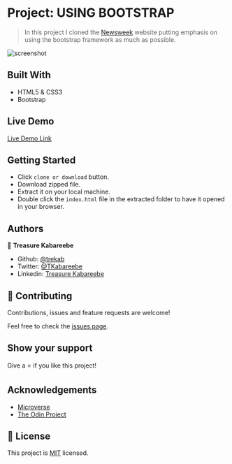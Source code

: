 # Project: USING BOOTSTRAP

> In this project I cloned the [Newsweek](https://www.newsweek.com/) website putting emphasis on using the bootstrap framework as much as possible.

![screenshot](./using_bootstrap.png)

## Built With

- HTML5 & CSS3
- Bootstrap

## Live Demo

[Live Demo Link](https://trekab.github.io/using-bootstrap/)


## Getting Started

- Click `clone or download` button.
- Download zipped file.
- Extract it on your local machine.
- Double click the `index.html` file in the extracted folder to have it opened in your browser.

## Authors

👤 **Treasure Kabareebe**

- Github: [@trekab](https://github.com/trekab)
- Twitter: [@TKabareebe](https://twitter.com/TKabareebe)
- Linkedin: [Treasure Kabareebe](https://www.linkedin.com/in/treasure-kabareebe/)

## 🤝 Contributing

Contributions, issues and feature requests are welcome!

Feel free to check the [issues page](issues/).

## Show your support

Give a ⭐️ if you like this project!

## Acknowledgements
- [Microverse](https://www.microverse.org/)
- [The Odin Project](https://www.theodinproject.com/)

## 📝 License

This project is [MIT](lic.url) licensed.
